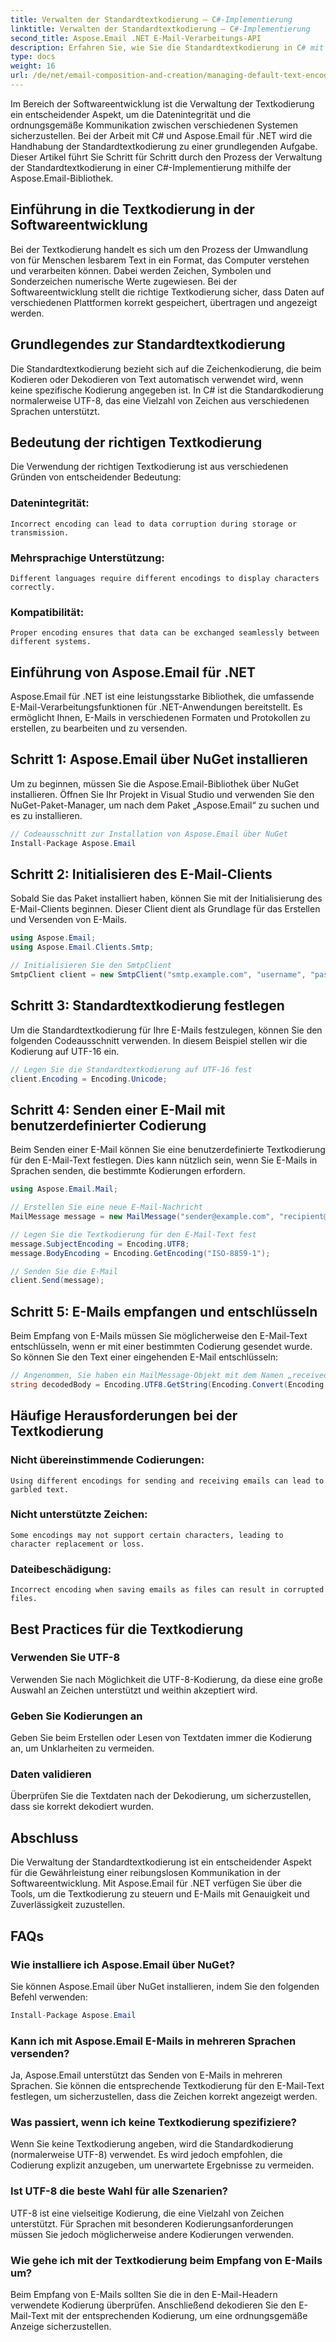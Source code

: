 ```yaml
---
title: Verwalten der Standardtextkodierung – C#-Implementierung
linktitle: Verwalten der Standardtextkodierung – C#-Implementierung
second_title: Aspose.Email .NET E-Mail-Verarbeitungs-API
description: Erfahren Sie, wie Sie die Standardtextkodierung in C# mit Aspose.Email für .NET verwalten. Befolgen Sie die Schritt-für-Schritt-Anleitung mit Quellcode und stellen Sie eine genaue Datenkommunikation sicher.
type: docs
weight: 16
url: /de/net/email-composition-and-creation/managing-default-text-encoding-csharp-implementation/
---
```


Im Bereich der Softwareentwicklung ist die Verwaltung der Textkodierung ein entscheidender Aspekt, um die Datenintegrität und die ordnungsgemäße Kommunikation zwischen verschiedenen Systemen sicherzustellen. Bei der Arbeit mit C# und Aspose.Email für .NET wird die Handhabung der Standardtextkodierung zu einer grundlegenden Aufgabe. Dieser Artikel führt Sie Schritt für Schritt durch den Prozess der Verwaltung der Standardtextkodierung in einer C#-Implementierung mithilfe der Aspose.Email-Bibliothek.


## Einführung in die Textkodierung in der Softwareentwicklung

Bei der Textkodierung handelt es sich um den Prozess der Umwandlung von für Menschen lesbarem Text in ein Format, das Computer verstehen und verarbeiten können. Dabei werden Zeichen, Symbolen und Sonderzeichen numerische Werte zugewiesen. Bei der Softwareentwicklung stellt die richtige Textkodierung sicher, dass Daten auf verschiedenen Plattformen korrekt gespeichert, übertragen und angezeigt werden.

## Grundlegendes zur Standardtextkodierung

Die Standardtextkodierung bezieht sich auf die Zeichenkodierung, die beim Kodieren oder Dekodieren von Text automatisch verwendet wird, wenn keine spezifische Kodierung angegeben ist. In C# ist die Standardkodierung normalerweise UTF-8, das eine Vielzahl von Zeichen aus verschiedenen Sprachen unterstützt.

## Bedeutung der richtigen Textkodierung

Die Verwendung der richtigen Textkodierung ist aus verschiedenen Gründen von entscheidender Bedeutung:
### Datenintegrität:
	Incorrect encoding can lead to data corruption during storage or transmission.
### Mehrsprachige Unterstützung: 
	Different languages require different encodings to display characters correctly.
### Kompatibilität:
	Proper encoding ensures that data can be exchanged seamlessly between different systems.

## Einführung von Aspose.Email für .NET

Aspose.Email für .NET ist eine leistungsstarke Bibliothek, die umfassende E-Mail-Verarbeitungsfunktionen für .NET-Anwendungen bereitstellt. Es ermöglicht Ihnen, E-Mails in verschiedenen Formaten und Protokollen zu erstellen, zu bearbeiten und zu versenden.

## Schritt 1: Aspose.Email über NuGet installieren

Um zu beginnen, müssen Sie die Aspose.Email-Bibliothek über NuGet installieren. Öffnen Sie Ihr Projekt in Visual Studio und verwenden Sie den NuGet-Paket-Manager, um nach dem Paket „Aspose.Email“ zu suchen und es zu installieren.

```csharp
// Codeausschnitt zur Installation von Aspose.Email über NuGet
Install-Package Aspose.Email
```

## Schritt 2: Initialisieren des E-Mail-Clients

Sobald Sie das Paket installiert haben, können Sie mit der Initialisierung des E-Mail-Clients beginnen. Dieser Client dient als Grundlage für das Erstellen und Versenden von E-Mails.

```csharp
using Aspose.Email;
using Aspose.Email.Clients.Smtp;

// Initialisieren Sie den SmtpClient
SmtpClient client = new SmtpClient("smtp.example.com", "username", "password");
```

## Schritt 3: Standardtextkodierung festlegen

Um die Standardtextkodierung für Ihre E-Mails festzulegen, können Sie den folgenden Codeausschnitt verwenden. In diesem Beispiel stellen wir die Kodierung auf UTF-16 ein.

```csharp
// Legen Sie die Standardtextkodierung auf UTF-16 fest
client.Encoding = Encoding.Unicode;
```

## Schritt 4: Senden einer E-Mail mit benutzerdefinierter Codierung

Beim Senden einer E-Mail können Sie eine benutzerdefinierte Textkodierung für den E-Mail-Text festlegen. Dies kann nützlich sein, wenn Sie E-Mails in Sprachen senden, die bestimmte Kodierungen erfordern.

```csharp
using Aspose.Email.Mail;

// Erstellen Sie eine neue E-Mail-Nachricht
MailMessage message = new MailMessage("sender@example.com", "recipient@example.com", "Subject", "Body");

// Legen Sie die Textkodierung für den E-Mail-Text fest
message.SubjectEncoding = Encoding.UTF8;
message.BodyEncoding = Encoding.GetEncoding("ISO-8859-1");

// Senden Sie die E-Mail
client.Send(message);
```

## Schritt 5: E-Mails empfangen und entschlüsseln

Beim Empfang von E-Mails müssen Sie möglicherweise den E-Mail-Text entschlüsseln, wenn er mit einer bestimmten Codierung gesendet wurde. So können Sie den Text einer eingehenden E-Mail entschlüsseln:

```csharp
// Angenommen, Sie haben ein MailMessage-Objekt mit dem Namen „receivedMessage“.
string decodedBody = Encoding.UTF8.GetString(Encoding.Convert(Encoding.GetEncoding("ISO-8859-1"), Encoding.UTF8, Encoding.GetEncoding("ISO-8859-1").GetBytes(receivedMessage.Body)));
```

## Häufige Herausforderungen bei der Textkodierung

### Nicht übereinstimmende Codierungen: 
	Using different encodings for sending and receiving emails can lead to garbled text.
### Nicht unterstützte Zeichen:
	Some encodings may not support certain characters, leading to character replacement or loss.
### Dateibeschädigung: 
	Incorrect encoding when saving emails as files can result in corrupted files.

## Best Practices für die Textkodierung

### Verwenden Sie UTF-8 
 Verwenden Sie nach Möglichkeit die UTF-8-Kodierung, da diese eine große Auswahl an Zeichen unterstützt und weithin akzeptiert wird.
### Geben Sie Kodierungen an 
 Geben Sie beim Erstellen oder Lesen von Textdaten immer die Kodierung an, um Unklarheiten zu vermeiden.
### Daten validieren 
 Überprüfen Sie die Textdaten nach der Dekodierung, um sicherzustellen, dass sie korrekt dekodiert wurden.

## Abschluss

Die Verwaltung der Standardtextkodierung ist ein entscheidender Aspekt für die Gewährleistung einer reibungslosen Kommunikation in der Softwareentwicklung. Mit Aspose.Email für .NET verfügen Sie über die Tools, um die Textkodierung zu steuern und E-Mails mit Genauigkeit und Zuverlässigkeit zuzustellen.

## FAQs

### Wie installiere ich Aspose.Email über NuGet?

Sie können Aspose.Email über NuGet installieren, indem Sie den folgenden Befehl verwenden:
```csharp
Install-Package Aspose.Email
```

### Kann ich mit Aspose.Email E-Mails in mehreren Sprachen versenden?

Ja, Aspose.Email unterstützt das Senden von E-Mails in mehreren Sprachen. Sie können die entsprechende Textkodierung für den E-Mail-Text festlegen, um sicherzustellen, dass die Zeichen korrekt angezeigt werden.

### Was passiert, wenn ich keine Textkodierung spezifiziere?

Wenn Sie keine Textkodierung angeben, wird die Standardkodierung (normalerweise UTF-8) verwendet. Es wird jedoch empfohlen, die Codierung explizit anzugeben, um unerwartete Ergebnisse zu vermeiden.

### Ist UTF-8 die beste Wahl für alle Szenarien?

UTF-8 ist eine vielseitige Kodierung, die eine Vielzahl von Zeichen unterstützt. Für Sprachen mit besonderen Kodierungsanforderungen müssen Sie jedoch möglicherweise andere Kodierungen verwenden.

### Wie gehe ich mit der Textkodierung beim Empfang von E-Mails um?

Beim Empfang von E-Mails sollten Sie die in den E-Mail-Headern verwendete Kodierung überprüfen. Anschließend dekodieren Sie den E-Mail-Text mit der entsprechenden Kodierung, um eine ordnungsgemäße Anzeige sicherzustellen.